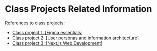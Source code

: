 # Class Projects Related Information

References to class projects:

- [Class project 1: [Figma essentials]](/class-projects/class-project-1/)
- [Class project 2: [User personas and information architecture]](/class-projects/class-project-2/)
- [Class project 3: [Next.js Web Development]](/class-projects/class-project-3/)